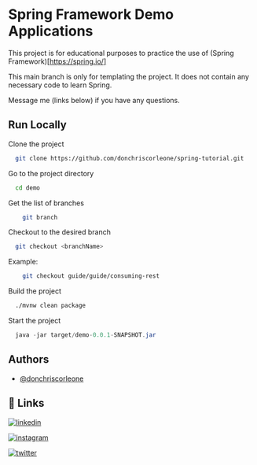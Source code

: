# Spring Framework Demo Applications

This project is for educational purposes to practice the use of (Spring Framework)[https://spring.io/]

This main branch is only for templating the project. It does not contain any necessary code to learn Spring.

Message me (links below) if you have any questions.
## Run Locally

Clone the project

```bash
  git clone https://github.com/donchriscorleone/spring-tutorial.git
```

Go to the project directory

```bash
  cd demo
```

Get the list of branches

```bash
    git branch
```

Checkout to the desired branch

```bash
  git checkout <branchName>
```

Example:
```bash
    git checkout guide/guide/consuming-rest
```

Build the project

```bash
  ./mvnw clean package
```

Start the project
```java
  java -jar target/demo-0.0.1-SNAPSHOT.jar
```


## Authors

- [@donchriscorleone](https://www.github.com/donchriscorleone)


## 🔗 Links
[![linkedin](https://img.shields.io/badge/linkedin-0A66C2?style=for-the-badge&logo=linkedin&logoColor=white)](https://www.linkedin.com/in/christopher-ii-lajom-031959211/)

[![instagram](https://img.shields.io/badge/Instagram-E4405F?style=for-the-badge&logo=instagram&logoColor=white)](https://www.instagram.com/devchristopherii)

[![twitter](https://img.shields.io/badge/Twitter-1DA1F2?style=for-the-badge&logo=twitter&logoColor=white)](https://www.twitter.com/topheriidev)
